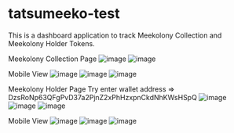 # tatsumeeko-test
This is a dashboard application to track Meekolony Collection and Meekolony Holder Tokens.

Meekolony Collection Page
![image](https://user-images.githubusercontent.com/56694710/172904023-0eac1bc1-1e16-4a14-a807-db8fc8283494.png)
![image](https://user-images.githubusercontent.com/56694710/172904108-c7c31566-b97a-4125-a664-f2093d3ce49c.png)

Mobile View
![image](https://user-images.githubusercontent.com/56694710/172903828-af2db86a-6a70-4c49-a292-e384af607232.png)
![image](https://user-images.githubusercontent.com/56694710/172903870-124583b2-dc3d-4a55-a2ec-061f6716a180.png)
![image](https://user-images.githubusercontent.com/56694710/172903944-5be3d5ab-9ffb-47bb-b3e1-b2389c340d5a.png)

Meekolony Holder Page
Try enter wallet address => DzsRoNp63QFgPvD37a2PjnZ2xPhHzxpnCkdNhKWsHSpQ
![image](https://user-images.githubusercontent.com/56694710/172904313-173225b4-33d9-4da9-93ec-5fa5b0a4b32d.png)
![image](https://user-images.githubusercontent.com/56694710/172904341-24b7f345-7350-4cee-8836-3ea8fecdc522.png)
![image](https://user-images.githubusercontent.com/56694710/172904382-1ed6601a-3265-466d-83d8-50a556d6f9b6.png)

Mobile View
![image](https://user-images.githubusercontent.com/56694710/172903683-aeba4daf-c376-4119-b50a-efd2c4fcf5c5.png)
![image](https://user-images.githubusercontent.com/56694710/172903700-cfa3eb56-27d1-44c0-8e0c-d48c7d205e4a.png)
![image](https://user-images.githubusercontent.com/56694710/172903729-50fb2d7e-17f8-46cd-8ee9-9f2def3fdaf9.png)
